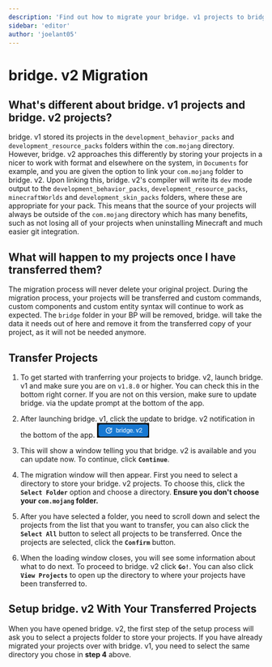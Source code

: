 ```yaml
---
description: 'Find out how to migrate your bridge. v1 projects to bridge. v2!'
sidebar: 'editor'
author: 'joelant05'
---
```


# bridge. v2 Migration

## What's different about bridge. v1 projects and bridge. v2 projects?

bridge. v1 stored its projects in the `development_behavior_packs` and `development_resource_packs` folders within the `com.mojang` directory. However, bridge. v2 approaches this differently by storing your projects in a nicer to work with format and elsewhere on the system, in `Documents` for example, and you are given the option to link your `com.mojang` folder to bridge. v2. Upon linking this, bridge. v2's compiler will write its `dev` mode output to the `development_behavior_packs`, `development_resource_packs`, `minecraftWorlds` and `development_skin_packs` folders, where these are appropriate for your pack. This means that the source of your projects will always be outside of the `com.mojang` directory which has many benefits, such as not losing all of your projects when uninstalling Minecraft and much easier git integration.

## What will happen to my projects once I have transferred them?

The migration process will never delete your original project. During the migration process, your projects will be transferred and custom commands, custom components and custom entity syntax will continue to work as expected. The `bridge` folder in your BP will be removed, bridge. will take the data it needs out of here and remove it from the transferred copy of your project, as it will not be needed anymore.

## Transfer Projects

1. To get started with tranferring your projects to bridge. v2, launch bridge. v1 and make sure you are on `v1.8.0` or higher. You can check this in the bottom right corner. If you are not on this version, make sure to update bridge. via the update prompt at the bottom of the app.

2. After launching bridge. v1, click the update to bridge. v2 notification in the bottom of the app. ![Update to v2 prompt](./migration-guide-1.png)

3. This will show a window telling you that bridge. v2 is available and you can update now. To continue, click **`Continue`**.

4. The migration window will then appear. First you need to select a directory to store your bridge. v2 projects. To choose this, click the **`Select Folder`** option and choose a directory. **Ensure you don't choose your `com.mojang` folder.**

5. After you have selected a folder, you need to scroll down and select the projects from the list that you want to transfer, you can also click the **`Select All`** button to select all projects to be transferred. Once the projects are selected, click the **`Confirm`** button.

6. When the loading window closes, you will see some information about what to do next. To proceed to bridge. v2 click **`Go!`**. You can also click **`View Projects`** to open up the directory to where your projects have been transferred to.

## Setup bridge. v2 With Your Transferred Projects

When you have opened bridge. v2, the first step of the setup process will ask you to select a projects folder to store your projects. If you have already migrated your projects over with bridge. v1, you need to select the same directory you chose in **step 4** above.
